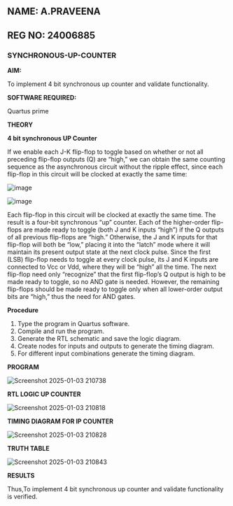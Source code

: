 ## NAME: A.PRAVEENA
## REG NO: 24006885
### SYNCHRONOUS-UP-COUNTER

**AIM:**

To implement 4 bit synchronous up counter and validate functionality.

**SOFTWARE REQUIRED:**

Quartus prime

**THEORY**

**4 bit synchronous UP Counter**

If we enable each J-K flip-flop to toggle based on whether or not all preceding flip-flop outputs (Q) are “high,” we can obtain the same counting sequence as the asynchronous circuit without the ripple effect, since each flip-flop in this circuit will be clocked at exactly the same time:

![image](https://github.com/naavaneetha/SYNCHRONOUS-UP-COUNTER/assets/154305477/d5db3fa0-e413-404c-b80e-b2f39d82e7e8)


![image](https://github.com/naavaneetha/SYNCHRONOUS-UP-COUNTER/assets/154305477/52cb61eb-d04b-442d-810c-31185a68410b)

Each flip-flop in this circuit will be clocked at exactly the same time.
The result is a four-bit synchronous “up” counter. Each of the higher-order flip-flops are made ready to toggle (both J and K inputs “high”) if the Q outputs of all previous flip-flops are “high.”
Otherwise, the J and K inputs for that flip-flop will both be “low,” placing it into the “latch” mode where it will maintain its present output state at the next clock pulse.
Since the first (LSB) flip-flop needs to toggle at every clock pulse, its J and K inputs are connected to Vcc or Vdd, where they will be “high” all the time.
The next flip-flop need only “recognize” that the first flip-flop’s Q output is high to be made ready to toggle, so no AND gate is needed.
However, the remaining flip-flops should be made ready to toggle only when all lower-order output bits are “high,” thus the need for AND gates.

**Procedure**

1. Type the program in Quartus software.
2. Compile and run the program.
3. Generate the RTL schematic and save the logic diagram.
4. Create nodes for inputs and outputs to generate the timing diagram.
5. For different input combinations generate the timing diagram.

**PROGRAM**

![Screenshot 2025-01-03 210738](https://github.com/user-attachments/assets/b1c47f63-2b2f-4738-951d-6c2d1fc2695a)

**RTL LOGIC UP COUNTER**

![Screenshot 2025-01-03 210818](https://github.com/user-attachments/assets/09564ff0-8221-4fe7-9110-979b8da48160)

**TIMING DIAGRAM FOR IP COUNTER**

![Screenshot 2025-01-03 210828](https://github.com/user-attachments/assets/af6fb47a-dfdd-4b63-83d4-24ac5560ff1e)

**TRUTH TABLE**

![Screenshot 2025-01-03 210843](https://github.com/user-attachments/assets/67d7a036-8b5b-405d-8b4d-529eb7a22a79)

**RESULTS**

Thus,To implement 4 bit synchronous up counter and validate functionality is verified.
